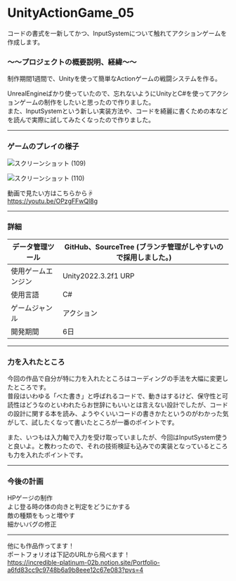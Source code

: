 # UnityActionGame_05  
コードの書式を一新してかつ、InputSystemについて触れてアクションゲームを作成します。  

### ～～プロジェクトの概要説明、経緯～～  
制作期間1週間で、Unityを使って簡単なActionゲームの戦闘システムを作る。  

UnrealEngineばかり使っていたので、忘れないようにUnityとC#を使ってアクションゲームの制作をしたいと思ったので作りました。  
また、InputSystemという新しい実装方法や、コードを綺麗に書くための本などを読んで実際に試してみたくなったので作りました。
___
### ゲームのプレイの様子  
![スクリーンショット (109)](https://github.com/Ryosuke004682/UnityActionGame_05/assets/83821881/e5e41ab1-8784-4fe5-bd39-c5e5f4a2eb53)

![スクリーンショット (110)](https://github.com/Ryosuke004682/UnityActionGame_05/assets/83821881/03515109-c86d-4448-9aac-7fc6e80a062e)

動画で見たい方はこちらから☟  
https://youtu.be/OPzgFFwQl8g
___  
### 詳細  
| データ管理ツール | GitHub、SourceTree (ブランチ管理がしやすいので採用しました。)|
----|---- 
| 使用ゲームエンジン | Unity2022.3.2f1 URP |
| 使用言語 | C# |
|ゲームジャンル| アクション |
|開発期間|6日|　　
---
### 力を入れたところ  
今回の作品で自分が特に力を入れたところはコーディングの手法を大幅に変更したところです。  
普段はいわゆる「べた書き」と呼ばれるコードで、動きはするけど、保守性と可読性はどうなのといわれたらお世辞にもいいとは言えない設計でしたが、コードの設計に関する本を読み、ようやくいいコードの書きかたというのがわかった気がして、試したくなって書いたところが一番のポイントです。  

また、いつもは入力軸で入力を受け取っていましたが、今回はInputSystem使うと良いよ。と教わったので、それの技術検証も込みでの実装となっているところも力を入れたポイントです。  

---
### 今後の計画  
HPゲージの制作  
よじ登る時の体の向きと判定をどうにかする  
敵の種類をもっと増やす  
細かいバグの修正  

---  
他にも作品作ってます！  
ポートフォリオは下記のURLから飛べます！  
https://incredible-platinum-02b.notion.site/Portfolio-a6fd83cc9c9748b6a9b8eee12c67e083?pvs=4

